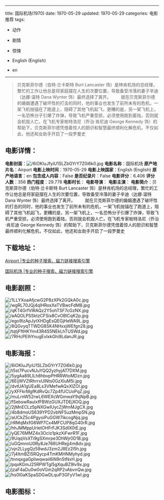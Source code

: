 
---
title: 国际机场(1970)
date: 1970-05-29
updated: 1970-05-29
categories: 电影推荐
tags:
- 动作
- 剧情
- 惊悚

- English (English)
- en
---


> 贝克斯菲尔德（伯特·兰卡斯特 Burt Lancaster 饰）是林肯机场的总经理，繁忙的工作让他总是将家庭摆在人生的次要位置，导致备受冷落的妻子辛迪（达娜·温特 Dana Wynter 饰）最终选择了离开。  　　就在贝克斯菲尔德的婚姻遭遇了破坏性的打击的同时，他的事业也发生了前所未有的危机，一架飞机抛锚在了跑道上，阻碍了其他飞机起飞，更糟的是，另一架飞机上，一名恐怖分子引爆了炸弹，导致飞机严重受损，必须使用跑到着陆，否则就会机毁人亡。在飞机专家帕特洛尼（乔治·肯尼迪 George Kennedy 饰）的帮助下，贝克斯菲尔德凭借着惊人的胆识和智慧最终顺利化解危机，不仅如此，他还和女助手开启了一段罗曼史

## **电影详情**：

**电影封面**：<img src="https://image.tmdb.org/t/p/w200/6iOKluJfyiU1SLZbGYrY7Z0i6k0.jpg" alt="/6iOKluJfyiU1SLZbGYrY7Z0i6k0.jpg" title="/6iOKluJfyiU1SLZbGYrY7Z0i6k0.jpg">
**电影名称**：国际机场
**原产地片名**：Airport
**电影上映时间**：1970-05-29
**电影上映国家**：English (English)
**原产地语言**：en
**包含成人内容**：False
**是否纪录片**：False
**电影评分**：6.406
**评分人数**：356
**热门程度**：29.778
**电影时长**：
**电影导演**：
**电影主演**：
**电影简介**：贝克斯菲尔德（伯特·兰卡斯特 Burt Lancaster 饰）是林肯机场的总经理，繁忙的工作让他总是将家庭摆在人生的次要位置，导致备受冷落的妻子辛迪（达娜·温特 Dana Wynter 饰）最终选择了离开。  　　就在贝克斯菲尔德的婚姻遭遇了破坏性的打击的同时，他的事业也发生了前所未有的危机，一架飞机抛锚在了跑道上，阻碍了其他飞机起飞，更糟的是，另一架飞机上，一名恐怖分子引爆了炸弹，导致飞机严重受损，必须使用跑到着陆，否则就会机毁人亡。在飞机专家帕特洛尼（乔治·肯尼迪 George Kennedy 饰）的帮助下，贝克斯菲尔德凭借着惊人的胆识和智慧最终顺利化解危机，不仅如此，他还和女助手开启了一段罗曼史

## **下载地址**：
[Airport |专业的种子搜索、磁力链接搜索引擎](https://movie.amd794.com:2083/?search=Airport&ordering=&mode=match_phrase&page_size=10&page=1)

[国际机场 |专业的种子搜索、磁力链接搜索引擎](https://movie.amd794.com:2083/?search=%E5%9B%BD%E9%99%85%E6%9C%BA%E5%9C%BA&ordering=&mode=match_phrase&page_size=10&page=1)
 

## **电影剧照**：
<img src="https://image.tmdb.org/t/p/original/1LLYXoaAfjcwG2P8zXPk2GQkA0c.jpg" alt="/1LLYXoaAfjcwG2P8zXPk2GQkA0c.jpg" title="/1LLYXoaAfjcwG2P8zXPk2GQkA0c.jpg"><img src="https://image.tmdb.org/t/p/original/wgRL70JQj4qlHRoxXeTVBwcFdM8.jpg" alt="/wgRL70JQj4qlHRoxXeTVBwcFdM8.jpg" title="/wgRL70JQj4qlHRoxXeTVBwcFdM8.jpg"><img src="https://image.tmdb.org/t/p/original/qKT4GrfVlRAQz2Y5ohTSF7cGzNX.jpg" alt="/qKT4GrfVlRAQz2Y5ohTSF7cGzNX.jpg" title="/qKT4GrfVlRAQz2Y5ohTSF7cGzNX.jpg"><img src="https://image.tmdb.org/t/p/original/aAQOLPSSktzCFSix8CvOBlCqK2p.jpg" alt="/aAQOLPSSktzCFSix8CvOBlCqK2p.jpg" title="/aAQOLPSSktzCFSix8CvOBlCqK2p.jpg"><img src="https://image.tmdb.org/t/p/original/ego9lzApJytXHDgEsQEGjHeWA9L.jpg" alt="/ego9lzApJytXHDgEsQEGjHeWA9L.jpg" title="/ego9lzApJytXHDgEsQEGjHeWA9L.jpg"><img src="https://image.tmdb.org/t/p/original/8QGvyqTTWDG8SK4NHxxjWEfgn28.jpg" alt="/8QGvyqTTWDG8SK4NHxxjWEfgn28.jpg" title="/8QGvyqTTWDG8SK4NHxxjWEfgn28.jpg"><img src="https://image.tmdb.org/t/p/original/tqtjFftHKYm43R4S5NEkLhTUSWd.jpg" alt="/tqtjFftHKYm43R4S5NEkLhTUSWd.jpg" title="/tqtjFftHKYm43R4S5NEkLhTUSWd.jpg"><img src="https://image.tmdb.org/t/p/original/7RHcPEIhYnugEvlxkGhi9LdanJR.jpg" alt="/7RHcPEIhYnugEvlxkGhi9LdanJR.jpg" title="/7RHcPEIhYnugEvlxkGhi9LdanJR.jpg">

## **电影海报**：
<img src="https://image.tmdb.org/t/p/original/6iOKluJfyiU1SLZbGYrY7Z0i6k0.jpg" alt="/6iOKluJfyiU1SLZbGYrY7Z0i6k0.jpg" title="/6iOKluJfyiU1SLZbGYrY7Z0i6k0.jpg"><img src="https://image.tmdb.org/t/p/original/t5st7PucvNJuYQQ2yzhyjAT7DXM.jpg" alt="/t5st7PucvNJuYQQ2yzhyjAT7DXM.jpg" title="/t5st7PucvNJuYQQ2yzhyjAT7DXM.jpg"><img src="https://image.tmdb.org/t/p/original/5ygAa89LILh8hbvpPHRRWtoMDzn.jpg" alt="/5ygAa89LILh8hbvpPHRRWtoMDzn.jpg" title="/5ygAa89LILh8hbvpPHRRWtoMDzn.jpg"><img src="https://image.tmdb.org/t/p/original/6EijWVZtRhrrxUlNts0GzXluM5i.jpg" alt="/6EijWVZtRhrrxUlNts0GzXluM5i.jpg" title="/6EijWVZtRhrrxUlNts0GzXluM5i.jpg"><img src="https://image.tmdb.org/t/p/original/dvtUA1gUEa8Ls3VMefwAQxXlZOI.jpg" alt="/dvtUA1gUEa8Ls3VMefwAQxXlZOI.jpg" title="/dvtUA1gUEa8Ls3VMefwAQxXlZOI.jpg"><img src="https://image.tmdb.org/t/p/original/yXFFkrMgfKdRvQc7Zp4fUCUoPqZ.jpg" alt="/yXFFkrMgfKdRvQc7Zp4fUCUoPqZ.jpg" title="/yXFFkrMgfKdRvQc7Zp4fUCUoPqZ.jpg"><img src="https://image.tmdb.org/t/p/original/muLrnW52rwL6WEXcWGmwaY9qNpB.jpg" alt="/muLrnW52rwL6WEXcWGmwaY9qNpB.jpg" title="/muLrnW52rwL6WEXcWGmwaY9qNpB.jpg"><img src="https://image.tmdb.org/t/p/original/fSebswRaulxfFBWzGUXJTDEjXOQ.jpg" alt="/fSebswRaulxfFBWzGUXJTDEjXOQ.jpg" title="/fSebswRaulxfFBWzGUXJTDEjXOQ.jpg"><img src="https://image.tmdb.org/t/p/original/2jMnECLz5pNXGwIUycZjWmMJgCX.jpg" alt="/2jMnECLz5pNXGwIUycZjWmMJgCX.jpg" title="/2jMnECLz5pNXGwIUycZjWmMJgCX.jpg"><img src="https://image.tmdb.org/t/p/original/4b8dmsUS639YPD2vbNF5uzMmp5N.jpg" alt="/4b8dmsUS639YPD2vbNF5uzMmp5N.jpg" title="/4b8dmsUS639YPD2vbNF5uzMmp5N.jpg"><img src="https://image.tmdb.org/t/p/original/aUCkZ5c4PgyoiPuGGW7ikcogNjq.jpg" alt="/aUCkZ5c4PgyoiPuGGW7ikcogNjq.jpg" title="/aUCkZ5c4PgyoiPuGGW7ikcogNjq.jpg"><img src="https://image.tmdb.org/t/p/original/rRMqMxfG6WP7Cx4MFCUP8qG40rR.jpg" alt="/rRMqMxfG6WP7Cx4MFCUP8qG40rR.jpg" title="/rRMqMxfG6WP7Cx4MFCUP8qG40rR.jpg"><img src="https://image.tmdb.org/t/p/original/hhJMMppUrletOHFrFJK3SdIX0tE.jpg" alt="/hhJMMppUrletOHFrFJK3SdIX0tE.jpg" title="/hhJMMppUrletOHFrFJK3SdIX0tE.jpg"><img src="https://image.tmdb.org/t/p/original/yQE76MMZ4x3Oclz1pkzXiFwrR1F.jpg" alt="/yQE76MMZ4x3Oclz1pkzXiFwrR1F.jpg" title="/yQE76MMZ4x3Oclz1pkzXiFwrR1F.jpg"><img src="https://image.tmdb.org/t/p/original/9UqqVsXTi9gSXmrpe3DhWjr0D1B.jpg" alt="/9UqqVsXTi9gSXmrpe3DhWjr0D1B.jpg" title="/9UqqVsXTi9gSXmrpe3DhWjr0D1B.jpg"><img src="https://image.tmdb.org/t/p/original/uGQmnnU0Ry8Je766UHRejj4m8dv.jpg" alt="/uGQmnnU0Ry8Je766UHRejj4m8dv.jpg" title="/uGQmnnU0Ry8Je766UHRejj4m8dv.jpg"><img src="https://image.tmdb.org/t/p/original/vjn2LLygQz58wdJ3zm2J8Ez2l5h.jpg" alt="/vjn2LLygQz58wdJ3zm2J8Ez2l5h.jpg" title="/vjn2LLygQz58wdJ3zm2J8Ez2l5h.jpg"><img src="https://image.tmdb.org/t/p/original/7j4ItmBZI5RQycp4TmKMHNMyhyd.jpg" alt="/7j4ItmBZI5RQycp4TmKMHNMyhyd.jpg" title="/7j4ItmBZI5RQycp4TmKMHNMyhyd.jpg"><img src="https://image.tmdb.org/t/p/original/tnnqxgaGpliwqwaii6iN9nStNxH.jpg" alt="/tnnqxgaGpliwqwaii6iN9nStNxH.jpg" title="/tnnqxgaGpliwqwaii6iN9nStNxH.jpg"><img src="https://image.tmdb.org/t/p/original/pqxKGmJ25RPWTgl5gXquBZ9Iv9x.jpg" alt="/pqxKGmJ25RPWTgl5gXquBZ9Iv9x.jpg" title="/pqxKGmJ25RPWTgl5gXquBZ9Iv9x.jpg"><img src="https://image.tmdb.org/t/p/original/jzaF4aDu0w0oVGm2qRP2vAbvnQw.jpg" alt="/jzaF4aDu0w0oVGm2qRP2vAbvnQw.jpg" title="/jzaF4aDu0w0oVGm2qRP2vAbvnQw.jpg"><img src="https://image.tmdb.org/t/p/original/hs0l0aKSpaSDGwDLquP3GFyV1wI.jpg" alt="/hs0l0aKSpaSDGwDLquP3GFyV1wI.jpg" title="/hs0l0aKSpaSDGwDLquP3GFyV1wI.jpg">

## **电影图标**：

